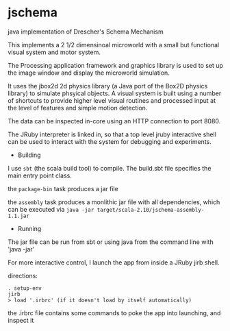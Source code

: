 jschema
=======

java implementation of Drescher's Schema Mechanism

This implements a 2 1/2 dimensinoal microworld with a small but functional visual system
and motor system.

The Processing application framework and graphics library is used to set up the image window
and display the microworld simulation.

It uses the jbox2d 2d physics library (a Java port of the Box2D physics library) to 
simulate phsyical objects. A visual system is built using a number of shortcuts to
provide higher level visual routines and processed input at the level of features
and simple motion detection.

The data can be inspected in-core using an HTTP connection to port 8080. 

The JRuby interpreter is linked in, so that a top level jruby interactive shell can be used to
interact with the system for debugging and experiments. 

+ Building

I use `sbt` (the scala build tool) to compile. The build.sbt file specifies the main entry point class. 

the `package-bin` task produces a jar file

the `assembly` task produces a monlithic jar file with all dependencies, which can be executed
via `java -jar target/scala-2.10/jschema-assembly-1.1.jar`

+ Running

The jar file can be run from sbt or using java from the command line with 'java -jar'

For more interactive control, I launch the app from inside a JRuby jirb shell. 

directions:

    . setup-env
    jirb 
    > load '.irbrc' (if it doesn't load by itself automatically)

the .irbrc file contains some commands to poke the app into launching, and inspect it



